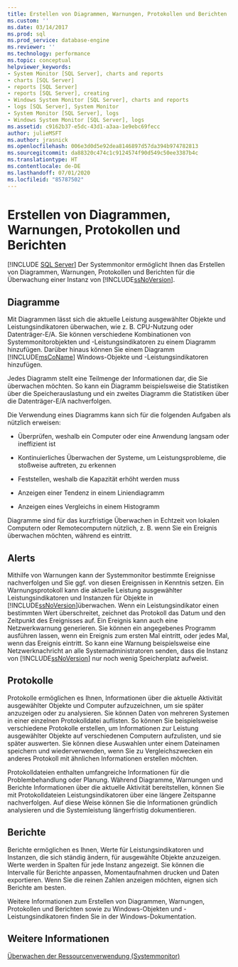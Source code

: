 ```yaml
---
title: Erstellen von Diagrammen, Warnungen, Protokollen und Berichten | Microsoft-Dokumentation
ms.custom: ''
ms.date: 03/14/2017
ms.prod: sql
ms.prod_service: database-engine
ms.reviewer: ''
ms.technology: performance
ms.topic: conceptual
helpviewer_keywords:
- System Monitor [SQL Server], charts and reports
- charts [SQL Server]
- reports [SQL Server]
- reports [SQL Server], creating
- Windows System Monitor [SQL Server], charts and reports
- logs [SQL Server], System Monitor
- System Monitor [SQL Server], logs
- Windows System Monitor [SQL Server], logs
ms.assetid: c9162b37-e5dc-43d1-a3aa-1e9ebc69fecc
author: julieMSFT
ms.author: jrasnick
ms.openlocfilehash: 006e3d0d5e92dea8146897d57da394b974782813
ms.sourcegitcommit: da88320c474c1c9124574f90d549c50ee3387b4c
ms.translationtype: HT
ms.contentlocale: de-DE
ms.lasthandoff: 07/01/2020
ms.locfileid: "85787502"
---
```

# <a name="create-charts-alerts-logs-and-reports"></a>Erstellen von Diagrammen, Warnungen, Protokollen und Berichten
 [!INCLUDE [SQL Server](../../includes/applies-to-version/sqlserver.md)]
  Der Systemmonitor ermöglicht Ihnen das Erstellen von Diagrammen, Warnungen, Protokollen und Berichten für die Überwachung einer Instanz von [!INCLUDE[ssNoVersion](../../includes/ssnoversion-md.md)].  
  
## <a name="charts"></a>Diagramme  
 Mit Diagrammen lässt sich die aktuelle Leistung ausgewählter Objekte und Leistungsindikatoren überwachen, wie z. B. CPU-Nutzung oder Datenträger-E/A. Sie können verschiedene Kombinationen von Systemmonitorobjekten und -Leistungsindikatoren zu einem Diagramm hinzufügen. Darüber hinaus können Sie einem Diagramm [!INCLUDE[msCoName](../../includes/msconame-md.md)] Windows-Objekte und -Leistungsindikatoren hinzufügen.  
  
 Jedes Diagramm stellt eine Teilmenge der Informationen dar, die Sie überwachen möchten. So kann ein Diagramm beispielsweise die Statistiken über die Speicherauslastung und ein zweites Diagramm die Statistiken über die Datenträger-E/A nachverfolgen.  
  
 Die Verwendung eines Diagramms kann sich für die folgenden Aufgaben als nützlich erweisen:  
  
-   Überprüfen, weshalb ein Computer oder eine Anwendung langsam oder ineffizient ist  
  
-   Kontinuierliches Überwachen der Systeme, um Leistungsprobleme, die stoßweise auftreten, zu erkennen  
  
-   Feststellen, weshalb die Kapazität erhöht werden muss  
  
-   Anzeigen einer Tendenz in einem Liniendiagramm  
  
-   Anzeigen eines Vergleichs in einem Histogramm  
  
 Diagramme sind für das kurzfristige Überwachen in Echtzeit von lokalen Computern oder Remotecomputern nützlich, z. B. wenn Sie ein Ereignis überwachen möchten, während es eintritt.  
  
## <a name="alerts"></a>Alerts  
 Mithilfe von Warnungen kann der Systemmonitor bestimmte Ereignisse nachverfolgen und Sie ggf. von diesen Ereignissen in Kenntnis setzen. Ein Warnungsprotokoll kann die aktuelle Leistung ausgewählter Leistungsindikatoren und Instanzen für Objekte in [!INCLUDE[ssNoVersion](../../includes/ssnoversion-md.md)]überwachen. Wenn ein Leistungsindikator einen bestimmten Wert überschreitet, zeichnet das Protokoll das Datum und den Zeitpunkt des Ereignisses auf. Ein Ereignis kann auch eine Netzwerkwarnung generieren. Sie können ein angegebenes Programm ausführen lassen, wenn ein Ereignis zum ersten Mal eintritt, oder jedes Mal, wenn das Ereignis eintritt. So kann eine Warnung beispielsweise eine Netzwerknachricht an alle Systemadministratoren senden, dass die Instanz von [!INCLUDE[ssNoVersion](../../includes/ssnoversion-md.md)] nur noch wenig Speicherplatz aufweist.  
  
## <a name="logs"></a>Protokolle  
 Protokolle ermöglichen es Ihnen, Informationen über die aktuelle Aktivität ausgewählter Objekte und Computer aufzuzeichnen, um sie später anzuzeigen oder zu analysieren. Sie können Daten von mehreren Systemen in einer einzelnen Protokolldatei auflisten. So können Sie beispielsweise verschiedene Protokolle erstellen, um Informationen zur Leistung ausgewählter Objekte auf verschiedenen Computern aufzulisten, und sie später auswerten. Sie können diese Auswahlen unter einem Dateinamen speichern und wiederverwenden, wenn Sie zu Vergleichszwecken ein anderes Protokoll mit ähnlichen Informationen erstellen möchten.  
  
 Protokolldateien enthalten umfangreiche Informationen für die Problembehandlung oder Planung. Während Diagramme, Warnungen und Berichte Informationen über die aktuelle Aktivität bereitstellen, können Sie mit Protokolldateien Leistungsindikatoren über eine längere Zeitspanne nachverfolgen. Auf diese Weise können Sie die Informationen gründlich analysieren und die Systemleistung längerfristig dokumentieren.  
  
## <a name="reports"></a>Berichte  
 Berichte ermöglichen es Ihnen, Werte für Leistungsindikatoren und Instanzen, die sich ständig ändern, für ausgewählte Objekte anzuzeigen. Werte werden in Spalten für jede Instanz angezeigt. Sie können die Intervalle für Berichte anpassen, Momentaufnahmen drucken und Daten exportieren. Wenn Sie die reinen Zahlen anzeigen möchten, eignen sich Berichte am besten.  
  
 Weitere Informationen zum Erstellen von Diagrammen, Warnungen, Protokollen und Berichten sowie zu Windows-Objekten und -Leistungsindikatoren finden Sie in der Windows-Dokumentation.  
  
## <a name="see-also"></a>Weitere Informationen  
 [Überwachen der Ressourcenverwendung &#40;Systemmonitor&#41;](../../relational-databases/performance-monitor/monitor-resource-usage-system-monitor.md)  
  
  
